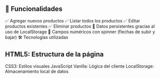 ## 🧾 Funcionalidades
✅ Agregar nuevos productos
✅ Listar todos los productos
✅ Editar productos existentes
✅ Eliminar productos
💾 Datos persistentes gracias al uso de LocalStorage
🔢 Campos numéricos con spinner (flechas de subir y bajar)
🛠️ Tecnologías utilizadas

## HTML5: Estructura de la página
CSS3: Estilos visuales
JavaScript Vanilla: Lógica del cliente
LocalStorage: Almacenamiento local de datos